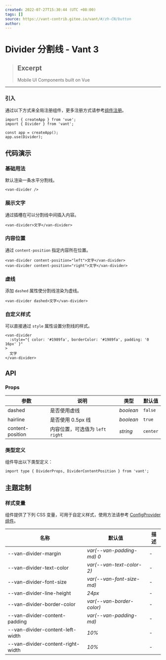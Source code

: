```yaml
---
created: 2022-07-27T15:30:44 (UTC +08:00)
tags: []
source: https://vant-contrib.gitee.io/vant/#/zh-CN/button
author: 
---
```


# Divider 分割线 - Vant 3

> ## Excerpt
> Mobile UI Components built on Vue

---
### 引入

通过以下方式来全局注册组件，更多注册方式请参考[组件注册](https://vant-contrib.gitee.io/vant/#/zh-CN/advanced-usage#zu-jian-zhu-ce)。

```
import { createApp } from 'vue';
import { Divider } from 'vant';

const app = createApp();
app.use(Divider);
```

## 代码演示

### 基础用法

默认渲染一条水平分割线。

```
<van-divider />
```

### 展示文字

通过插槽在可以分割线中间插入内容。

```
<van-divider>文字</van-divider>
```

### 内容位置

通过 `content-position` 指定内容所在位置。

```
<van-divider content-position="left">文字</van-divider>
<van-divider content-position="right">文字</van-divider>
```

### 虚线

添加 `dashed` 属性使分割线渲染为虚线。

```
<van-divider dashed>文字</van-divider>
```

### 自定义样式

可以直接通过 `style` 属性设置分割线的样式。

```
<van-divider
  :style="{ color: '#1989fa', borderColor: '#1989fa', padding: '0 16px' }"
>
  文字
</van-divider>
```

## API

### Props

| 参数 | 说明 | 类型 | 默认值 |
| --- | --- | --- | --- |
| dashed | 是否使用虚线 | _boolean_ | `false` |
| hairline | 是否使用 0.5px 线 | _boolean_ | `true` |
| content-position | 内容位置，可选值为 `left` `right` | _string_ | `center` |

### 类型定义

组件导出以下类型定义：

```
import type { DividerProps, DividerContentPosition } from 'vant';
```

## 主题定制

### 样式变量

组件提供了下列 CSS 变量，可用于自定义样式，使用方法请参考 [ConfigProvider 组件](https://vant-contrib.gitee.io/vant/#/zh-CN/config-provider)。

| 名称 | 默认值 | 描述 |
| --- | --- | --- |
| \--van-divider-margin | _var(--van-padding-md) 0_ | \- |
| \--van-divider-text-color | _var(--van-text-color-2)_ | \- |
| \--van-divider-font-size | _var(--van-font-size-md)_ | \- |
| \--van-divider-line-height | _24px_ | \- |
| \--van-divider-border-color | _var(--van-border-color)_ | \- |
| \--van-divider-content-padding | _var(--van-padding-md)_ | \- |
| \--van-divider-content-left-width | _10%_ | \- |
| \--van-divider-content-right-width | _10%_ | \- |
